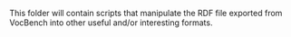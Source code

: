 This folder will contain scripts that manipulate the RDF file exported from VocBench into other useful and/or interesting formats.